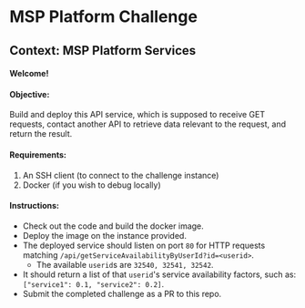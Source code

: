 # MSP Platform Challenge
## Context: MSP Platform Services

#### Welcome!

#### Objective:
Build and deploy this API service, which is supposed to receive GET requests, contact another API to retrieve data relevant to the request, and return the result.

#### Requirements:
1. An SSH client (to connect to the challenge instance)
2. Docker (if you wish to debug locally)

#### Instructions:
* Check out the code and build the docker image.
* Deploy the image on the instance provided.
* The deployed service should listen on port `80` for HTTP requests matching `/api/getServiceAvailabilityByUserId?id=<userid>`.
    * The available `userid`s are `32540, 32541, 32542`.
* It should return a list of that `userid`'s service availability factors, such as: `["service1": 0.1, "service2": 0.2]`.
* Submit the completed challenge as a PR to this repo.
